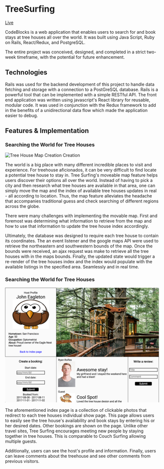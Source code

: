 # TreeSurfing
[Live](http://treesurfing.herokuapp.com/)

CodeBlocks is a web application that enables users to search for and book stays at tree houses all over the world. It was built using Java Script, Ruby on Rails, React/Redux, and PostgreSQL.

The entire project was conceived, designed, and completed in a strict two-week timeframe, with the potential for future enhancement.

## Technologies

Rails was used for the backend development of this project to handle data fetching and storage with a connection to a PostGreSQL database. Rails is a powerful tool that can be implemented with a simple RESTful API. The front end application was written using javascript's React library for reusable, modular code. It was used in conjunction with the Redux framework to add in the benefits of a unidirectional data flow which made the application easier to debug.

## Features & Implementation
### Searching the World for Tree Houses

![Tree House Map Creation Creation](docs/snapshots/tree_house_index.png)

The world is a big place with many different incredible places to visit and experience. For treehouse aficionados, it can be very difficult to find locate a potential tree house to stay in. Tree Surfing's moveable map feature helps users discover their options all over the world. Instead of having to pick a city and then research what tree houses are available in that area, one can simply move the map and the index of available tree houses updates in real - all according to location. Thus, the map feature alleviates the headache that accompanies traditional guess and check searching of different regions across the globe.

There were many challenges with implementing the movable map. First and foremost was determining what information to retrieve from the map and how to use that information to update the tree house index accordingly.

Ultimately, the database was designed to require each tree house to contain its coordinates. The an event listener and the google maps API were used to retrieve the northeastern and southwestern bounds of the map. Once the bounds were received, an ajax request was make to retrieve all the tree houses with in the maps bounds. Finally, the updated state would trigger a re-render of the tree houses index and the index would populate with the available listings in the specified area. Seamlessly and in real time.

### Searching the World for Tree Houses

![Tree House Map Creation Creation](docs/snapshots/tree_house_show.png)

The aforementioned index page is a collection of clickable photos that redirect to each tree houses individual show page. This page allows users to easily see the tree house's availability and book stays by entering his or her desired dates. Other bookings are shown on the page. Unlike other travel sites, Tree Surfing encourages meeting new people by staying together in tree houses. This is comparable to Couch Surfing allowing multiple guests.

Additionally, users can see the host's profile and information. Finally, users can leave comments about the treehouse and see other comments from previous visitors. 
